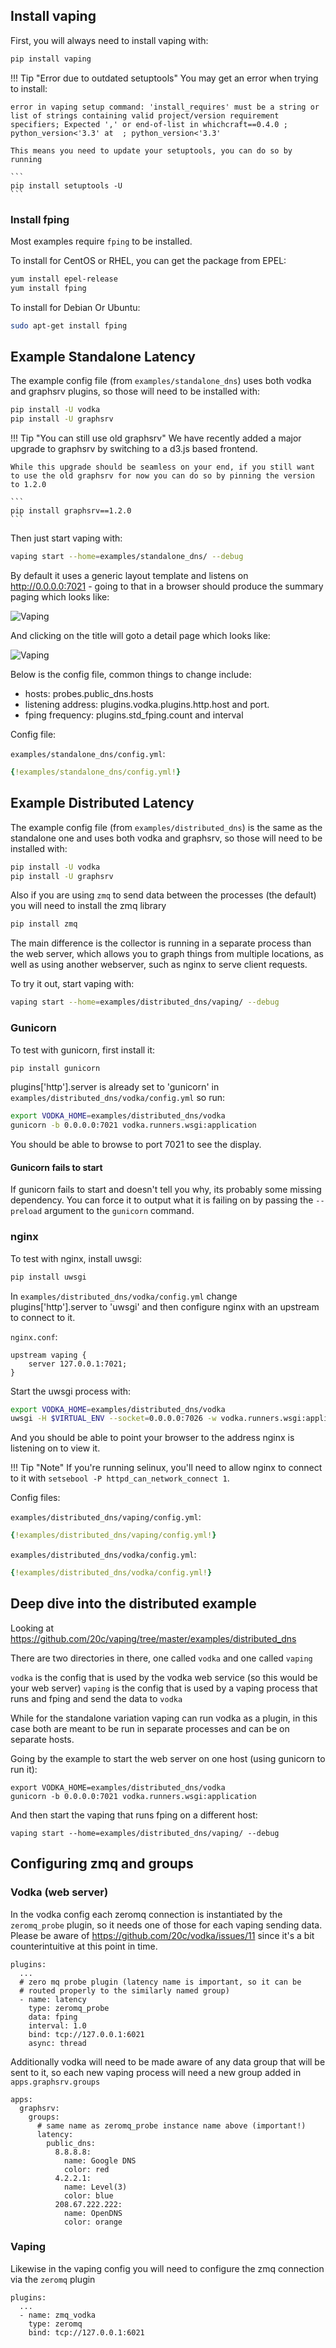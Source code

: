 
## Install vaping

First, you will always need to install vaping with:

```sh
pip install vaping
```


!!! Tip "Error due to outdated setuptools"
    You may get an error when trying to install:

    error in vaping setup command: 'install_requires' must be a string or list of strings containing valid project/version requirement specifiers; Expected ',' or end-of-list in whichcraft==0.4.0 ; python_version<'3.3' at  ; python_version<'3.3'

    This means you need to update your setuptools, you can do so by running

    ```
    pip install setuptools -U
    ```

### Install fping

Most examples require `fping` to be installed.

To install for CentOS or RHEL, you can get the package from EPEL:

```sh
yum install epel-release
yum install fping
```

To install for Debian Or Ubuntu:

```sh
sudo apt-get install fping
```


## Example Standalone Latency

The example config file (from `examples/standalone_dns`) uses both vodka and graphsrv plugins, so those will need to be installed with:

```sh
pip install -U vodka
pip install -U graphsrv
```

!!! Tip "You can still use old graphsrv"
    We have recently added a major upgrade to graphsrv by switching to a d3.js based frontend.

    While this upgrade should be seamless on your end, if you still want to use the old graphsrv for now you can do so by pinning the version to 1.2.0

    ```
    pip install graphsrv==1.2.0
    ```

Then just start vaping with:

```sh
vaping start --home=examples/standalone_dns/ --debug
```

By default it uses a generic layout template and listens on http://0.0.0.0:7021 - going to that in a browser should produce the summary paging which looks like:

![Vaping](https://raw.githubusercontent.com/20c/vaping/master/docs/img/standalone_dns.png)

And clicking on the title will goto a detail page which looks like:

![Vaping](https://raw.githubusercontent.com/20c/vaping/master/docs/img/standalone_dns-detail.png)

Below is the config file, common things to change include:

- hosts: probes.public_dns.hosts
- listening address: plugins.vodka.plugins.http.host and port.
- fping frequency: plugins.std_fping.count and interval

Config file:

`examples/standalone_dns/config.yml`:
```yml
{!examples/standalone_dns/config.yml!}
```


## Example Distributed Latency

The example config file (from `examples/distributed_dns`) is the same as the standalone one and uses both vodka and graphsrv, so those will need to be installed with:

```sh
pip install -U vodka
pip install -U graphsrv
```

Also if you are using `zmq` to send data between the processes (the default) you will need to install the zmq
library

```sh
pip install zmq
```

The main difference is the collector is running in a separate process than the
web server, which allows you to graph things from multiple locations, as well
as using another webserver, such as nginx to serve client requests.


To try it out, start vaping with:

```sh
vaping start --home=examples/distributed_dns/vaping/ --debug
```

### Gunicorn

To test with gunicorn, first install it:

```sh
pip install gunicorn
```

plugins['http'].server is already set to 'gunicorn' in
`examples/distributed_dns/vodka/config.yml` so run:

```sh
export VODKA_HOME=examples/distributed_dns/vodka
gunicorn -b 0.0.0.0:7021 vodka.runners.wsgi:application
```

You should be able to browse to port 7021 to see the display.

#### Gunicorn fails to start

If gunicorn fails to start and doesn't tell you why, its probably some missing
dependency. You can force it to output what it is failing on by passing the
`--preload` argument to the `gunicorn` command.

### nginx

To test with nginx, install uwsgi:

```sh
pip install uwsgi
```

In `examples/distributed_dns/vodka/config.yml` change plugins['http'].server
to 'uwsgi' and then configure nginx with an upstream to connect to it.

`nginx.conf`:
```
upstream vaping {
    server 127.0.0.1:7021;
}
```

Start the uwsgi process with:

```sh
export VODKA_HOME=examples/distributed_dns/vodka
uwsgi -H $VIRTUAL_ENV --socket=0.0.0.0:7026 -w vodka.runners.wsgi:application --enable-threads
```

And you should be able to point your browser to the address nginx is listening
on to view it.

!!! Tip "Note"
    If you're running selinux, you'll need to allow nginx to connect to it
    with `setsebool -P httpd_can_network_connect 1`.

Config files:

`examples/distributed_dns/vaping/config.yml`:
```yml
{!examples/distributed_dns/vaping/config.yml!}
```

`examples/distributed_dns/vodka/config.yml`:
```yml
{!examples/distributed_dns/vodka/config.yml!}
```

## Deep dive into the distributed example

Looking at https://github.com/20c/vaping/tree/master/examples/distributed_dns

There are two directories in there, one called `vodka` and one called `vaping`

`vodka` is the config that is used by the vodka web service (so this would be your web server)
`vaping` is the config that is used by a vaping process that runs and fping and send the data to `vodka`

While for the standalone variation vaping can run vodka as a plugin, in this case both are meant to 
be run in separate processes and can be on separate hosts.

Going by the example to start the web server on one host (using gunicorn to run it):

```
export VODKA_HOME=examples/distributed_dns/vodka
gunicorn -b 0.0.0.0:7021 vodka.runners.wsgi:application
```

And then start the vaping that runs fping on a different host:

```
vaping start --home=examples/distributed_dns/vaping/ --debug
```

## Configuring zmq and groups

### Vodka (web server)

In the vodka config each zeromq connection is instantiated by the `zeromq_probe` plugin, so it needs one of those for each vaping sending data.  Please be aware of https://github.com/20c/vodka/issues/11 since it's a bit counterintuitive at this point in time.

```
plugins:
  ...
  # zero mq probe plugin (latency name is important, so it can be
  # routed properly to the similarly named group)
  - name: latency
    type: zeromq_probe
    data: fping
    interval: 1.0
    bind: tcp://127.0.0.1:6021
    async: thread
```

Additionally vodka will need to be made aware of any data group that will be sent to it, so each new vaping process will need a new group added in `apps.graphsrv.groups`

```
apps:
  graphsrv:
    groups:
      # same name as zeromq_probe instance name above (important!)
      latency:
        public_dns:
          8.8.8.8:
            name: Google DNS
            color: red
          4.2.2.1:
            name: Level(3)
            color: blue
          208.67.222.222:
            name: OpenDNS
            color: orange
```

### Vaping

Likewise in the vaping config you will need to configure the zmq connection via the `zeromq` plugin

```
plugins:
  ...
  - name: zmq_vodka
    type: zeromq
    bind: tcp://127.0.0.1:6021
```
